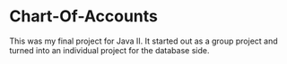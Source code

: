 # Chart-Of-Accounts
This was my final project for Java II.
It started out as a group project and turned into an individual project for the database side.

